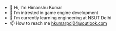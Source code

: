 - 👋 Hi, I’m Himanshu Kumar
- 👀 I’m intrested in game engine development
- 🌱 I’m currently learning engineering at NSUT Delhi
- 📫 How to reach me hkumarpcj04@outlook.com
